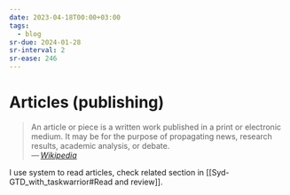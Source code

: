 ```yaml
---
date: 2023-04-18T00:00+03:00
tags:
  - blog
sr-due: 2024-01-28
sr-interval: 2
sr-ease: 246
---
```


# Articles (publishing)

> An article or piece is a written work published in a print or electronic
> medium. It may be for the purpose of propagating news, research results,
> academic analysis, or debate.\
> — <cite>[Wikipedia](https://en.wikipedia.org/wiki/Article)</cite>

I use system to read articles, check related section in
[[Syd-GTD_with_taskwarrior#Read and review]].
